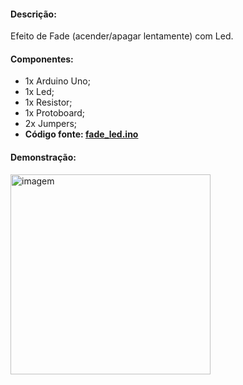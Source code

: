 <h4>Descrição:</h4>
Efeito de Fade (acender/apagar lentamente) com Led.

<h4>Componentes:</h4>

 - 1x Arduino Uno;
 - 1x Led;
 - 1x Resistor;
 - 1x Protoboard;
 - 2x Jumpers;
 - <b>Código fonte: <a href="https://github.com/paulotokarski/projetosArduino/blob/master/fade_led/fade_led.ino">fade_led.ino</a></b>
 
<h4>Demonstração:</h4>
<p>
 <img src="https://github.com/paulotokarski/projetosArduino/blob/master/fade_led/fade_led.png" height="320px" width="auto" alt="imagem">
</p>
